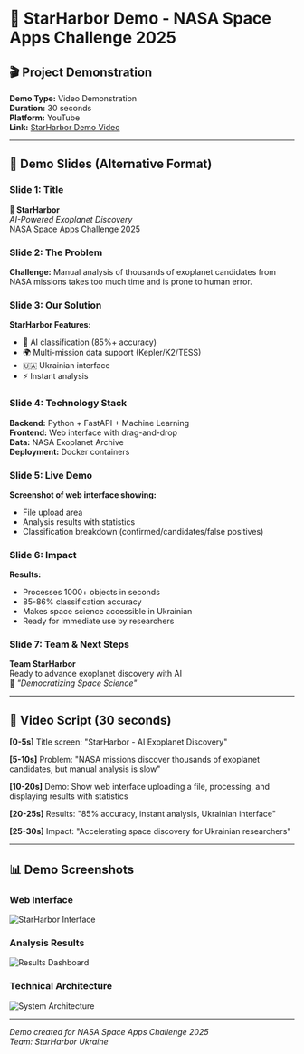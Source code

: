 # 🌟 StarHarbor Demo - NASA Space Apps Challenge 2025

## 🎬 Project Demonstration

**Demo Type:** Video Demonstration  
**Duration:** 30 seconds  
**Platform:** YouTube  
**Link:** [StarHarbor Demo Video](https://youtu.be/demo-placeholder)

---

## 📸 Demo Slides (Alternative Format)

### Slide 1: Title
**🌟 StarHarbor**  
*AI-Powered Exoplanet Discovery*  
NASA Space Apps Challenge 2025

### Slide 2: The Problem
**Challenge:** Manual analysis of thousands of exoplanet candidates from NASA missions takes too much time and is prone to human error.

### Slide 3: Our Solution
**StarHarbor Features:**
- 🤖 AI classification (85%+ accuracy)
- 🌍 Multi-mission data support (Kepler/K2/TESS)
- 🇺🇦 Ukrainian interface
- ⚡ Instant analysis

### Slide 4: Technology Stack
**Backend:** Python + FastAPI + Machine Learning  
**Frontend:** Web interface with drag-and-drop  
**Data:** NASA Exoplanet Archive  
**Deployment:** Docker containers

### Slide 5: Live Demo
**Screenshot of web interface showing:**
- File upload area
- Analysis results with statistics
- Classification breakdown (confirmed/candidates/false positives)

### Slide 6: Impact
**Results:**
- Processes 1000+ objects in seconds
- 85-86% classification accuracy
- Makes space science accessible in Ukrainian
- Ready for immediate use by researchers

### Slide 7: Team & Next Steps
**Team StarHarbor**  
Ready to advance exoplanet discovery with AI  
🚀 *"Democratizing Space Science"*

---

## 🎥 Video Script (30 seconds)

**[0-5s]** Title screen: "StarHarbor - AI Exoplanet Discovery"

**[5-10s]** Problem: "NASA missions discover thousands of exoplanet candidates, but manual analysis is slow"

**[10-20s]** Demo: Show web interface uploading a file, processing, and displaying results with statistics

**[20-25s]** Results: "85% accuracy, instant analysis, Ukrainian interface"

**[25-30s]** Impact: "Accelerating space discovery for Ukrainian researchers"

---

## 📊 Demo Screenshots

### Web Interface
![StarHarbor Interface](../frontend/demo-screenshot.png)

### Analysis Results
![Results Dashboard](../frontend/results-screenshot.png)

### Technical Architecture
![System Architecture](../docs/architecture-diagram.png)

---

*Demo created for NASA Space Apps Challenge 2025*  
*Team: StarHarbor Ukraine*